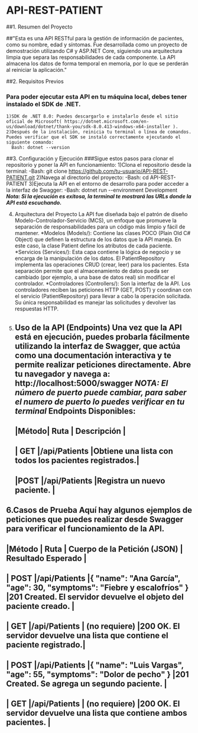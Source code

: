 # API-REST-PATIENT
##1. Resumen del Proyecto

  ##"Esta es una API RESTful para la gestión de información de pacientes, como su nombre, edad y síntomas. Fue desarrollada como un proyecto de demostración utilizando C# y ASP.NET Core, siguiendo una arquitectura limpia que separa las responsabilidades de cada componente. La API almacena los datos de forma temporal en memoria, por lo que se perderán al reiniciar la aplicación."
  
##2. Requisitos Previos

 ### Para poder ejecutar esta API en tu máquina local, debes tener instalado el SDK de .NET.
    1)SDK de .NET 8.0: Puedes descargarlo e instalarlo desde el sitio oficial de Microsoft( https://dotnet.microsoft.com/en-us/download/dotnet/thank-you/sdk-8.0.413-windows-x64-installer ).
    2)Después de la instalación, reinicia tu terminal o línea de comandos. Puedes verificar que el SDK se instaló correctamente ejecutando el siguiente comando:
      Bash: dotnet --version 

##3. Configuración y Ejecución
  ###Sigue estos pasos para clonar el repositorio y poner la API en funcionamiento:
    1)Clona el repositorio desde la terminal:
      -Bash:  git clone https://github.com/tu-usuario/API-REST-PATIENT.git
    2)Navega al directorio del proyecto:
      -Bash: cd API-REST-PATIENT
    3)Ejecuta la API en el entorno de desarrollo para poder acceder a la interfaz de Swagger:
      -Bash: dotnet run --environment Development
***Nota: Si la ejecución es exitosa, la terminal te mostrará las URLs donde la API está escuchando.***

4. Arquitectura del Proyecto
  La API fue diseñada bajo el patrón de diseño Modelo-Controlador-Servicio (MCS), un enfoque que promueve la separación de responsabilidades para un código más limpio y fácil de mantener.
    *Modelos (Models/): Contiene las clases POCO (Plain Old C# Object) que definen la estructura de los datos que la API maneja. En este caso, la clase Patient define los atributos de cada paciente.
    *Servicios (Services/): Esta capa contiene la lógica de negocio y se encarga de la manipulación de los datos. El PatientRepository implementa las operaciones CRUD (crear, leer) para los pacientes. Esta separación permite que el almacenamiento de datos pueda ser
     cambiado (por ejemplo, a una base de datos real) sin modificar el controlador.
    *Controladores (Controllers/): Son la interfaz de la API. Los controladores reciben las peticiones HTTP (GET, POST) y coordinan con el servicio (PatientRepository) para llevar a cabo la operación solicitada. Su única responsabilidad es manejar las solicitudes y
     devolver las respuestas HTTP.
5. Uso de la API (Endpoints)
  Una vez que la API está en ejecución, puedes probarla fácilmente utilizando la interfaz de Swagger, que actúa como una documentación interactiva y te permite realizar peticiones directamente.
    Abre tu navegador y navega a: http://localhost:5000/swagger
    ***NOTA: El número de puerto puede cambiar, para saber el numero de puerto lo puedes verificar en tu terminal***
  Endpoints Disponibles:
   ------------------------------------------------------------------------------- 
    |Método|	Ruta	      |               Descripción                            |
   -------------------------------------------------------------------------------
    | GET	 |/api/Patients	|Obtiene una lista con todos los pacientes registrados.|
   -------------------------------------------------------------------------------
    |POST	 |/api/Patients	|Registra un nuevo paciente.                           |
   -------------------------------------------------------------------------------

6.Casos de Prueba
  Aquí hay algunos ejemplos de peticiones que puedes realizar desde Swagger para verificar el funcionamiento de la API.
-------------------------------------------------------------------------------------------------------------------------------------------------------------------------------
|Método	|   Ruta	      |                   Cuerpo de la Petición (JSON)	                        |                        Resultado Esperado                                 |
-------------------------------------------------------------------------------------------------------------------------------------------------------------------------------
|  POST	|/api/Patients	|{ "name": "Ana García", "age": 30, "symptoms": "Fiebre y escalofríos" }	|201 Created. El servidor devuelve el objeto del paciente creado.           |
-------------------------------------------------------------------------------------------------------------------------------------------------------------------------------
|  GET	|/api/Patients	|                    (no requiere)	                                      |200 OK. El servidor devuelve una lista que contiene el paciente registrado.|
-------------------------------------------------------------------------------------------------------------------------------------------------------------------------------
|  POST	|/api/Patients	|{ "name": "Luis Vargas", "age": 55, "symptoms": "Dolor de pecho" }	      |201 Created. Se agrega un segundo paciente.                                |
-------------------------------------------------------------------------------------------------------------------------------------------------------------------------------
|  GET	|/api/Patients	|                    (no requiere)	                                      |200 OK. El servidor devuelve una lista que contiene ambos pacientes.       |
-------------------------------------------------------------------------------------------------------------------------------------------------------------------------------




